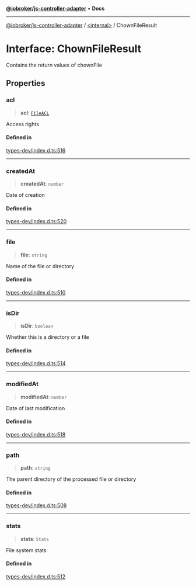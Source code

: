 [**@iobroker/js-controller-adapter**](../../README.md) • **Docs**

***

[@iobroker/js-controller-adapter](../../globals.md) / [\<internal\>](../README.md) / ChownFileResult

# Interface: ChownFileResult

Contains the return values of chownFile

## Properties

### acl

> **acl**: [`FileACL`](FileACL.md)

Access rights

#### Defined in

[types-dev/index.d.ts:516](https://github.com/ioBroker/ioBroker.js-controller/blob/8896efebaa940f64d52c1c649e1e7f7a5500873b/packages/types-dev/index.d.ts#L516)

***

### createdAt

> **createdAt**: `number`

Date of creation

#### Defined in

[types-dev/index.d.ts:520](https://github.com/ioBroker/ioBroker.js-controller/blob/8896efebaa940f64d52c1c649e1e7f7a5500873b/packages/types-dev/index.d.ts#L520)

***

### file

> **file**: `string`

Name of the file or directory

#### Defined in

[types-dev/index.d.ts:510](https://github.com/ioBroker/ioBroker.js-controller/blob/8896efebaa940f64d52c1c649e1e7f7a5500873b/packages/types-dev/index.d.ts#L510)

***

### isDir

> **isDir**: `boolean`

Whether this is a directory or a file

#### Defined in

[types-dev/index.d.ts:514](https://github.com/ioBroker/ioBroker.js-controller/blob/8896efebaa940f64d52c1c649e1e7f7a5500873b/packages/types-dev/index.d.ts#L514)

***

### modifiedAt

> **modifiedAt**: `number`

Date of last modification

#### Defined in

[types-dev/index.d.ts:518](https://github.com/ioBroker/ioBroker.js-controller/blob/8896efebaa940f64d52c1c649e1e7f7a5500873b/packages/types-dev/index.d.ts#L518)

***

### path

> **path**: `string`

The parent directory of the processed file or directory

#### Defined in

[types-dev/index.d.ts:508](https://github.com/ioBroker/ioBroker.js-controller/blob/8896efebaa940f64d52c1c649e1e7f7a5500873b/packages/types-dev/index.d.ts#L508)

***

### stats

> **stats**: `Stats`

File system stats

#### Defined in

[types-dev/index.d.ts:512](https://github.com/ioBroker/ioBroker.js-controller/blob/8896efebaa940f64d52c1c649e1e7f7a5500873b/packages/types-dev/index.d.ts#L512)
